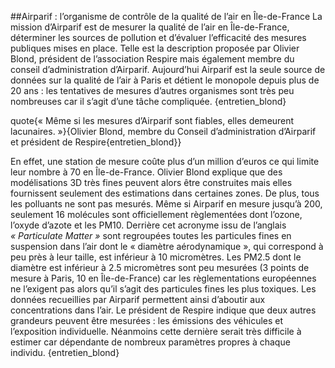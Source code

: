 ##Airparif : l’organisme de contrôle de la qualité de l’air en Île-de-France
La mission d’Airparif est de mesurer la qualité de l’air en Île-de-France, déterminer les sources de pollution et d’évaluer l’efficacité des mesures publiques mises en place. Telle est la description proposée par Olivier Blond, président de l’association Respire mais également membre du conseil d’administration d’Airparif. Aujourd’hui Airparif est la seule source de données sur la qualité de l’air à Paris et détient le monopole depuis plus de 20 ans : les tentatives de mesures d’autres organismes sont très peu nombreuses car il s’agit d’une tâche compliquée. {entretien_blond}

quote{« Même si les mesures d’Airparif sont fiables, elles demeurent lacunaires. »}{Olivier Blond, membre du Conseil d’administration d’Airparif et président de Respire{entretien_blond}}

En effet, une station de mesure coûte plus d’un million d’euros ce qui limite leur nombre à 70 en Île-de-France. Olivier Blond explique que des modélisations 3D très fines peuvent alors être construites mais elles fournissent seulement des estimations dans certaines zones. De plus, tous les polluants ne sont pas mesurés. Même si Airparif en mesure jusqu’à 200, seulement 16 molécules sont officiellement règlementées dont l’ozone, l’oxyde d’azote et les PM10. Derrière cet acronyme issu de l’anglais _« Particulate Matter »_ sont regroupées toutes les particules fines en suspension dans l’air dont le « diamètre aérodynamique », qui correspond à peu près à leur taille, est inférieur à 10 micromètres. Les PM2.5 dont le diamètre est inférieur à 2.5 micromètres sont peu mesurées (3 points de mesure à Paris, 10 en Île-de-France) car les règlementations européennes ne l’exigent pas alors qu’il s’agit des particules fines les plus toxiques. Les données recueillies par Airparif permettent ainsi d’aboutir aux concentrations dans l’air. Le président de Respire indique que deux autres grandeurs peuvent être mesurées : les émissions des véhicules et l’exposition individuelle. Néanmoins cette dernière serait très difficile à estimer car dépendante de nombreux paramètres propres à chaque individu. {entretien_blond} 
